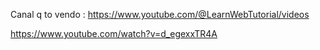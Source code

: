 Canal q to vendo : https://www.youtube.com/@LearnWebTutorial/videos

https://www.youtube.com/watch?v=d_egexxTR4A
